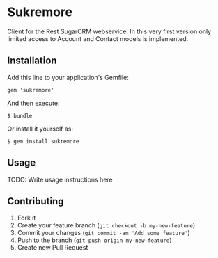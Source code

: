 # Sukremore

Client for the Rest SugarCRM webservice.
In this very first version only limited access to Account and Contact models is implemented.

## Installation

Add this line to your application's Gemfile:

    gem 'sukremore'

And then execute:

    $ bundle

Or install it yourself as:

    $ gem install sukremore

## Usage

TODO: Write usage instructions here

## Contributing

1. Fork it
2. Create your feature branch (`git checkout -b my-new-feature`)
3. Commit your changes (`git commit -am 'Add some feature'`)
4. Push to the branch (`git push origin my-new-feature`)
5. Create new Pull Request
